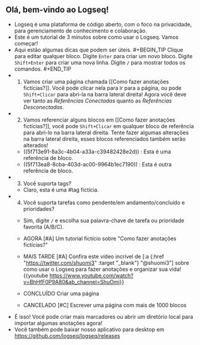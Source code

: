 ## Olá, bem-vindo ao Logseq!
- Logseq é uma plataforma de código aberto, com o foco na privacidade, para gerenciamento de conhecimento e colaboração.
- Este é um tutorial de 3 minutos sobre como usar o Logseq. Vamos começar!
- Aqui estão algumas dicas que podem ser úteis.
#+BEGIN_TIP
Clique para editar qualquer bloco.
Digite `Enter` para criar um novo bloco.
Digite `Shift+Enter` para criar uma nova linha.
Digite `/` para mostrar todos os comandos.
#+END_TIP
- 1. Vamos criar uma página chamada [[Como fazer anotações fictícias?]]. Você pode clicar nela para ir para a página, ou pode `Shift+Clicar` para abri-la na barra lateral direita! Agora você deve ver tanto as _Referências Conectadas_ quanto as _Referências Desconectadas_.
- 2. Vamos referenciar alguns blocos em [[Como fazer anotações fictícias?]], você pode `Shift+Clicar` em qualquer bloco de referência para abri-lo na barra lateral direita. Tente fazer algumas alterações na barra lateral direita, esses blocos referenciados também serão alterados!
    - ((5f713e91-8a3c-4b04-a33a-c39482428e2d)) : Esta é uma referência de bloco.
    - ((5f713ea8-8cba-403d-ac00-9964b1ec7190)) : Esta é outra referência de bloco.
- 3. Você suporta tags?
    - Claro, esta é uma #tag fictícia.
- 4. Você suporta tarefas como pendente/em andamento/concluído e prioridades?
    - Sim, digite `/` e escolha sua palavra-chave de tarefa ou prioridade favorita (A/B/C).
    - AGORA [#A] Um tutorial fictício sobre "Como fazer anotações fictícias?"
    - MAIS TARDE [#A] Confira este vídeo incrível de [:a {:href "https://twitter.com/shuomi3" :target "_blank"} "@shuomi3"] sobre como usar o Logseq para fazer anotações e organizar sua vida!
    {{youtube https://www.youtube.com/watch?v=BhHfF0P9A80&ab_channel=ShuOmi}}

    - CONCLUÍDO Criar uma página
    - CANCELADO [#C] Escrever uma página com mais de 1000 blocos
- É isso! Você pode criar mais marcadores ou abrir um diretório local para importar algumas anotações agora!
- Você também pode baixar nosso aplicativo para desktop em https://github.com/logseq/logseq/releases
